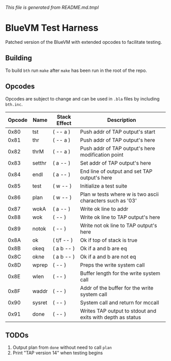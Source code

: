 _This file is generated from README.md.tmpl_

# BlueVM Test Harness

Patched version of the BlueVM with extended opcodes to facilitate testing.

## Building

To build `bth` run `make` after `make` has been run in the root of the repo.

## Opcodes

Opcodes are subject to change and can be used in `.bla` files by including `bth.inc`.

| Opcode | Name | Stack Effect | Description |
|----|----|----|----|
| 0x80 | tst | ( -- a ) | Push addr of TAP output's start |
| 0x81 | thr | ( -- a ) | Push addr of TAP output's here |
| 0x82 | thrM | ( -- a ) | Push addr of TAP output's here modification point |
| 0x83 | setthr | ( a -- ) | Set addr of TAP output's here |
| 0x84 | endl | ( a -- ) | End line of output and set TAP output's here |
| 0x85 | test | ( w -- ) | Initialize a test suite |
| 0x86 | plan | ( w -- ) | Plan w tests where w is two ascii characters such as '03' |
| 0x87 | wokA | ( a -- ) | Write ok line to addr |
| 0x88 | wok | ( -- ) | Write ok line to TAP output's here |
| 0x89 | notok | ( -- ) | Write not ok line to TAP output's here |
| 0x8A | ok | ( t/f -- ) | Ok if top of stack is true |
| 0x8B | okeq | ( a b -- ) | Ok if a and b are eq |
| 0x8C | okne | ( a b -- ) | Ok if a and b are not eq |
| 0x8D | wprep | ( -- ) | Preps the write system call |
| 0x8E | wlen | ( -- ) | Buffer length for the write system call |
| 0x8F | waddr | ( -- ) | Addr of the buffer for the write system call |
| 0x90 | sysret | ( -- ) | System call and return for mccall |
| 0x91 | done | ( -- ) | Writes TAP output to stdout and exits with depth as status |

## TODOs

1. Output plan from `done` without need to call `plan`
1. Print "TAP version 14" when testing begins
